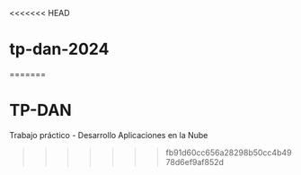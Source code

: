 <<<<<<< HEAD
# tp-dan-2024
=======
# TP-DAN
Trabajo práctico - Desarrollo Aplicaciones en la Nube
>>>>>>> fb91d60cc656a28298b50cc4b4978d6ef9af852d
